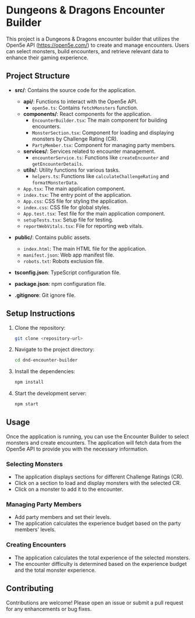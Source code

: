 # Dungeons & Dragons Encounter Builder

This project is a Dungeons & Dragons encounter builder that utilizes the Open5e API (https://open5e.com/) to create and manage encounters. Users can select monsters, build encounters, and retrieve relevant data to enhance their gaming experience.

## Project Structure

- **src/**: Contains the source code for the application.
  - **api/**: Functions to interact with the Open5e API.
    - `open5e.ts`: Contains `fetchMonsters` function.
  - **components/**: React components for the application.
    - `EncounterBuilder.tsx`: The main component for building encounters.
    - `MonsterSection.tsx`: Component for loading and displaying monsters by Challenge Rating (CR).
    - `PartyMember.tsx`: Component for managing party members.
  - **services/**: Services related to encounter management.
    - `encounterService.ts`: Functions like `createEncounter` and `getEncounterDetails`.
  - **utils/**: Utility functions for various tasks.
    - `helpers.ts`: Functions like `calculateChallengeRating` and `formatMonsterData`.
  - `App.tsx`: The main application component.
  - `index.tsx`: The entry point of the application.
  - `App.css`: CSS file for styling the application.
  - `index.css`: CSS file for global styles.
  - `App.test.tsx`: Test file for the main application component.
  - `setupTests.tsx`: Setup file for testing.
  - `reportWebVitals.tsx`: File for reporting web vitals.

- **public/**: Contains public assets.
  - `index.html`: The main HTML file for the application.
  - `manifest.json`: Web app manifest file.
  - `robots.txt`: Robots exclusion file.

- **tsconfig.json**: TypeScript configuration file.

- **package.json**: npm configuration file.

- **.gitignore**: Git ignore file.

## Setup Instructions

1. Clone the repository:
   ```sh
   git clone <repository-url>
   ```

2. Navigate to the project directory:
   ```sh
   cd dnd-encounter-builder
   ```

3. Install the dependencies:
   ```sh
   npm install
   ```

4. Start the development server:
   ```sh
   npm start
   ```

## Usage

Once the application is running, you can use the Encounter Builder to select monsters and create encounters. The application will fetch data from the Open5e API to provide you with the necessary information.

### Selecting Monsters

- The application displays sections for different Challenge Ratings (CR).
- Click on a section to load and display monsters with the selected CR.
- Click on a monster to add it to the encounter.

### Managing Party Members

- Add party members and set their levels.
- The application calculates the experience budget based on the party members' levels.

### Creating Encounters

- The application calculates the total experience of the selected monsters.
- The encounter difficulty is determined based on the experience budget and the total monster experience.

## Contributing

Contributions are welcome! Please open an issue or submit a pull request for any enhancements or bug fixes.